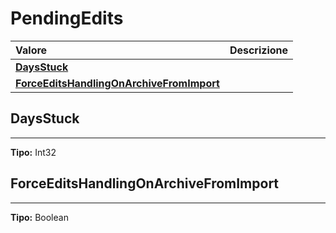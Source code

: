 # PendingEdits

| Valore| Descrizione |
| :--- | :--- |
| [**DaysStuck**](pendingedits.md#daysstuck) |  |
| [**ForceEditsHandlingOnArchiveFromImport**](pendingedits.md#forceeditshandlingonarchivefromimport) |  |

## DaysStuck 
-----
**Tipo:** Int32	 

## ForceEditsHandlingOnArchiveFromImport 
-----
**Tipo:** Boolean	 




